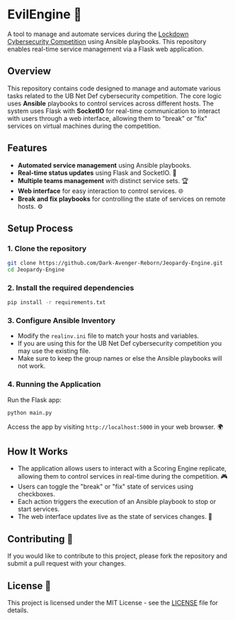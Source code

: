 # EvilEngine 🚀

A tool to manage and automate services during the [Lockdown Cybersecurity Competition](https://lockdown.ubnetdef.org/) using Ansible playbooks. This repository enables real-time service management via a Flask web application.

## Overview

This repository contains code designed to manage and automate various tasks related to the UB Net Def cybersecurity competition. The core logic uses **Ansible** playbooks to control services across different hosts. The system uses Flask with **SocketIO** for real-time communication to interact with users through a web interface, allowing them to "break" or "fix" services on virtual machines during the competition.

## Features

- **Automated service management** using Ansible playbooks.
- **Real-time status updates** using Flask and SocketIO. 🔄
- **Multiple teams management** with distinct service sets. 🏆
- **Web interface** for easy interaction to control services. 🌐
- **Break and fix playbooks** for controlling the state of services on remote hosts. ⚙️

## Setup Process

### 1. Clone the repository

```bash
git clone https://github.com/Dark-Avenger-Reborn/Jeopardy-Engine.git
cd Jeopardy-Engine
```

### 2. Install the required dependencies

```bash
pip install -r requirements.txt
```

### 3. Configure Ansible Inventory

- Modify the `realinv.ini` file to match your hosts and variables.
- If you are using this for the UB Net Def cybersecurity competition you may use the existing file.
- Make sure to keep the group names or else the Ansible playbooks will not work.

### 4. Running the Application

Run the Flask app:

```bash
python main.py
```

Access the app by visiting `http://localhost:5000` in your web browser. 🌍

## How It Works

- The application allows users to interact with a Scoring Engine replicate, allowing them to control services in real-time during the competition. 🎮
- Users can toggle the "break" or "fix" state of services using checkboxes.
- Each action triggers the execution of an Ansible playbook to stop or start services.
- The web interface updates live as the state of services changes. 🔧

## Contributing 🤝

If you would like to contribute to this project, please fork the repository and submit a pull request with your changes.

## License 📝

This project is licensed under the MIT License - see the [LICENSE](LICENSE) file for details.
